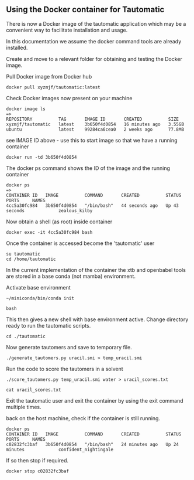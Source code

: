 


## Using the Docker container for Tautomatic ##

There is now a Docker image of the tautomatic application which may be 
a convenient way to facilitate installation and usage. 

In this documentation we assume the docker command tools are already installed. 

Create and move to a relevant folder for obtaining and testing the Docker image.

Pull Docker image from Docker hub

```
docker pull xyzmjf/tautomatic:latest
```
Check Docker images now present on your machine

```
docker image ls
=> 
REPOSITORY          TAG       IMAGE ID       CREATED          SIZE
xyzmjf/tautomatic   latest    3b650f4d0854   16 minutes ago   3.55GB
ubuntu              latest    99284ca6cea0   2 weeks ago      77.8MB
```

see IMAGE ID above - use this to start image so that we have a running container
```
docker run -td 3b650f4d0854
```
The docker ps command shows the ID of the image and the running container
```
docker ps
=> 
CONTAINER ID   IMAGE          COMMAND       CREATED          STATUS          PORTS     NAMES
4cc5a30fc984   3b650f4d0854   "/bin/bash"   44 seconds ago   Up 43 seconds             zealous_kilby
```

Now obtain a shell (as root) inside container
```
docker exec -it 4cc5a30fc984 bash
```

Once the container is accessed become the 'tautomatic' user
```
su tautomatic
cd /home/tautomatic
```

In the current implementation of the container the xtb and openbabel tools are stored
in a base conda (not mamba) environment.

Activate base environment 
```
~/miniconda/bin/conda init

bash
```

This then gives a new shell with base environment active.
Change directory ready to run the tautomatic scripts.

```
cd ./tautomatic 
```

Now generate tautomers and save to temporary file. 
```
./generate_tautomers.py uracil.smi > temp_uracil.smi
```

Run the code to score the tautomers in a solvent
```
./score_tautomers.py temp_uracil.smi water > uracil_scores.txt

cat uracil_scores.txt
```

Exit the tautomatic user and exit the container by using the exit command multiple times.

back on the host machine, check if the container is still running.
```
docker ps
CONTAINER ID   IMAGE          COMMAND       CREATED          STATUS          PORTS     NAMES
c02832fc3baf   3b650f4d0854   "/bin/bash"   24 minutes ago   Up 24 minutes             confident_nightingale
```

If so then stop if required.
```
docker stop c02832fc3baf
```


